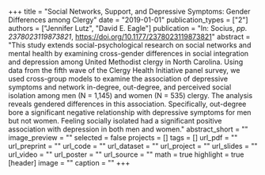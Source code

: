 +++
title = "Social Networks, Support, and Depressive Symptoms: Gender Differences among Clergy"
date = "2019-01-01"
publication_types = ["2"]
authors = ["Jennifer Lutz", "David E. Eagle"]
publication = "In: Socius, _pp. 2378023119873821_, https://doi.org/10.1177/2378023119873821"
abstract = "This study extends social-psychological research on social networks and mental health by examining cross-gender differences in social integration and depression among United Methodist clergy in North Carolina. Using data from the fifth wave of the Clergy Health Initiative panel survey, we used cross-group models to examine the association of depressive symptoms and network in-degree, out-degree, and perceived social isolation among men (N = 1,145) and women (N = 535) clergy. The analysis reveals gendered differences in this association. Specifically, out-degree bore a significant negative relationship with depressive symptoms for men but not women. Feeling socially isolated had a significant positive association with depression in both men and women."
abstract_short = ""
image_preview = ""
selected = false
projects = []
tags = []
url_pdf = ""
url_preprint = ""
url_code = ""
url_dataset = ""
url_project = ""
url_slides = ""
url_video = ""
url_poster = ""
url_source = ""
math = true
highlight = true
[header]
image = ""
caption = ""
+++